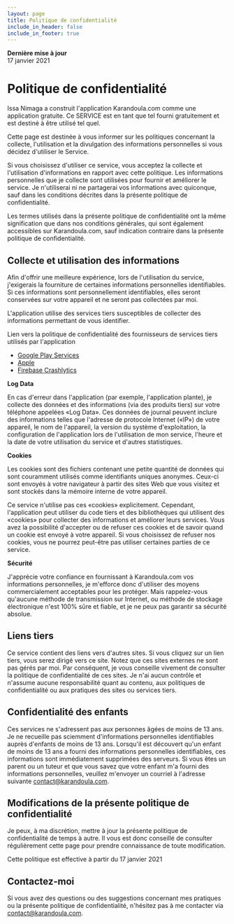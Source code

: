```yaml
---
layout: page
title: Politique de confidentialité
include_in_header: false
include_in_footer: true
---
```


**Dernière mise à jour**  
17 janvier 2021

# Politique de confidentialité

Issa Nimaga a construit l'application Karandoula.com comme une application gratuite. Ce SERVICE est en tant que tel fourni gratuitement et est destiné à être utilisé tel quel.

Cette page est destinée à vous informer sur les politiques concernant la collecte, l'utilisation et la divulgation des informations personnelles si vous décidez d'utiliser le Service.

Si vous choisissez d'utiliser ce service, vous acceptez la collecte et l'utilisation d'informations en rapport avec cette politique. Les informations personnelles que je collecte sont utilisées pour fournir et améliorer le service. Je n'utiliserai ni ne partagerai vos informations avec quiconque, sauf dans les conditions décrites dans la présente politique de confidentialité.

Les termes utilisés dans la présente politique de confidentialité ont la même signification que dans nos conditions générales, qui sont également accessibles sur Karandoula.com, sauf indication contraire dans la présente politique de confidentialité.

## **Collecte et utilisation des informations**

Afin d'offrir une meilleure expérience, lors de l'utilisation du service, j'exigerais la fourniture de certaines informations personnelles identifiables. Si ces informations sont personnellement identifiables, elles seront conservées sur votre appareil et ne seront pas collectées par moi.

L'application utilise des services tiers susceptibles de collecter des informations permettant de vous identifier.

Lien vers la politique de confidentialité des fournisseurs de services tiers utilisés par l'application

*   [Google Play Services](https://www.google.com/policies/privacy/)
*   [Apple](https://www.apple.com/legal/privacy/)
*   [Firebase Crashlytics](https://firebase.google.com/support/privacy/)

**Log Data**

En cas d'erreur dans l'application (par exemple, l'application plante), je collecte des données et des informations (via des produits tiers) sur votre téléphone appelées «Log Data». Ces données de journal peuvent inclure des informations telles que l'adresse de protocole Internet («IP») de votre appareil, le nom de l'appareil, la version du système d'exploitation, la configuration de l'application lors de l'utilisation de mon service, l'heure et la date de votre utilisation du service et d'autres statistiques.

**Cookies**

Les cookies sont des fichiers contenant une petite quantité de données qui sont couramment utilisés comme identifiants uniques anonymes. Ceux-ci sont envoyés à votre navigateur à partir des sites Web que vous visitez et sont stockés dans la mémoire interne de votre appareil.

Ce service n'utilise pas ces «cookies» explicitement. Cependant, l'application peut utiliser du code tiers et des bibliothèques qui utilisent des «cookies» pour collecter des informations et améliorer leurs services. Vous avez la possibilité d'accepter ou de refuser ces cookies et de savoir quand un cookie est envoyé à votre appareil. Si vous choisissez de refuser nos cookies, vous ne pourrez peut-être pas utiliser certaines parties de ce service.

**Sécurité**

J'apprécie votre confiance en fournissant à Karandoula.com vos informations personnelles, je m'efforce donc d'utiliser des moyens commercialement acceptables pour les protéger. Mais rappelez-vous qu'aucune méthode de transmission sur Internet, ou méthode de stockage électronique n'est 100% sûre et fiable, et je ne peux pas garantir sa sécurité absolue.

## **Liens tiers**

Ce service contient des liens vers d'autres sites. Si vous cliquez sur un lien tiers, vous serez dirigé vers ce site. Notez que ces sites externes ne sont pas gérés par moi. Par conséquent, je vous conseille vivement de consulter la politique de confidentialité de ces sites. Je n'ai aucun contrôle et n'assume aucune responsabilité quant au contenu, aux politiques de confidentialité ou aux pratiques des sites ou services tiers.

## **Confidentialité des enfants**

Ces services ne s'adressent pas aux personnes âgées de moins de 13 ans. Je ne recueille pas sciemment d'informations personnelles identifiables auprès d'enfants de moins de 13 ans. Lorsqu'il est découvert qu'un enfant de moins de 13 ans a fourni des informations personnelles identifiables, ces informations sont immédiatement supprimées des serveurs. Si vous êtes un parent ou un tuteur et que vous savez que votre enfant m'a fourni des informations personnelles, veuillez m'envoyer un courriel à l'adresse suivante [contact@karandoula.com](mailto:contact@karandoula.com).

## **Modifications de la présente politique de confidentialité**

Je peux, à ma discrétion, mettre à jour la présente politique de confidentialité de temps à autre. Il vous est donc conseillé de consulter régulièrement cette page pour prendre connaissance de toute modification.

Cette politique est effective à partir du 17 janvier 2021

## **Contactez-moi**

Si vous avez des questions ou des suggestions concernant mes pratiques ou la présente politique de confidentialité, n'hésitez pas à me contacter via [contact@karandoula.com](mailto:contact@karandoula.com).